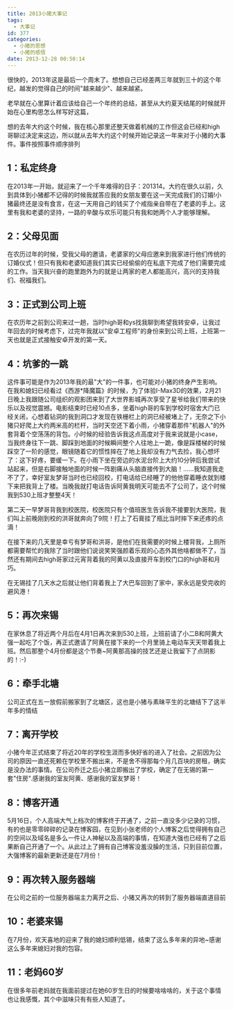 ```yaml
---
title: 2013小猪大事记
tags:
  - 大事记
id: 377
categories:
  - 小猪的思想
  - 小猪的感悟
date: 2013-12-28 00:50:14
---
```




很快的，2013年这是最后一个周末了。想想自己已经差两三年就到三十的这个年纪，越发的觉得自己的时间&quot;越来越少&quot;、越来越紧。

老早就在心里算计着应该给自己一个年终的总结，甚至从大约夏天结尾的时候就开始在心里构思怎么样写好这篇，

想的去年大约这个时候，我在核心那里还整天做着机械的工作但这会已经和high哥聊过决定来这边，所以就从去年大约这个时候开始记录这一年来对于小猪的大事件。事件按照事件顺序排列

##    1：私定终身

在2013年一开始，就迎来了一个千年难得的日子：201314。大约在很久以前，久到具体到小猪都不记得的时候我就答应我的女朋友要在这一天完成我们的订婚!小猪最终还是没有食言，在这一天用自己的钱买了个戒指亲自带在了老婆的手上。这里有我和老婆的坚持，一路的辛酸与欢乐可能只有我和她两个人才能够理解。

##     2：父母见面

在农历过年的时候，受我父母的邀请，老婆家的父母应邀来到我家进行他们传统的订婚仪式！但只有我和老婆知道我们其实已经偷偷的在私底下完成了他们需要完成的工作。当天我兴奋的跑里跑外为的就是让两家的老人都能高兴，高兴的支持我们、祝福我们。

##     3：正式到公司上班

在农历年之前到公司来过一趟，当时high哥和ys找我聊到希望我转安卓，让我过年回去的时候考虑下，过完年我就以&quot;安卓工程师&quot;的身份来到公司上班，上班第一天也就是正式接触安卓开发的第一天。

##     4：坑爹的一跳

这件事可能是作为2013年我的最&quot;大&quot;的一件事，也可能对小猪的终身产生影响。在我和媳妇已经看过《西游*降魔篇》的时候，为了体验I-Max3D的效果，2月21日晚上我跟随公司组织的观影团来到了大世界影城再次享受了星爷给我们带来的快乐以及视觉震撼。电影结束时已经10点多，坐着high哥的车到学校时宿舍大门已经关闭，心想着钻洞的我到洞口才发现在铁栅栏上的洞已经被堵上了，无奈之下小猪只好爬上大约两米高的栏杆，当时天空还下着小雨，小猪穿着那件&quot;机器人&quot;的外套背着个空荡荡的背包。小时候的经验告诉我这点高度对于我来说就是小case，当我终身往下一跳、脚踩到地面的时候瞬间整个人往地上一跪，像是踩楼梯的时候踩空了一阶的感觉，眼镜随着它的惯性摔在了地上我却没有力气去捡，我心想坏了：这下好疼，要缓一下。在小雨下坐在旁边的水泥台阶上大约10分钟后我尝试站起来，但是右脚接触地面的时候一阵剧痛从头脑直接传到大脑！&hellip;&hellip;我知道我走不了了，幸好室友梦哥当时也已经回校，打电话给已经睡了的他他穿着睡衣就到楼下来把我背上了楼。当晚我就打电话告诉阿黄我明天可能去不了公司了，这个时候我到530上班才整整4天！

第二天一早梦哥背我到校医院，校医院只有个值班医生告诉我不接要到大医院，我们叫上前晚刚到校的洪哥就奔向了9院！打上了石膏挂了瓶比当时摔下来还疼的点滴！

在接下来的几天里是幸亏有梦哥和洪哥，是他们在我需要的时候上楼背我，上厕所都需要帮忙的我除了当时跟他们说说笑笑强颜着乐观的心态外其他啥都做不了，当然还有期间去high哥家过元宵背着我的阿黄以及直接开车到校门口的high哥和月巧。

在无锡挂了几天水之后就让他们背着我上了大巴车回到了家中，家永远是受完收的避风港！

##     5：再次来锡

在家休息了将近两个月后在4月1日再次来到530上班，上班前请了小二B和阿黄大强一起吃了个饭，再正式邀请了阿黄在接下来的一个月里骑上电动车天天带着我上班。然后那整个4月份都是这个节奏~阿黄那高操的技艺还是让我留下了点阴影的！:-)

##     6：牵手北塘

公司正式在五一放假前搬家到了北塘区，这也是小猪与素昧平生的北塘结下了这半年多的情结

##     7：离开学校

小猪今年正式结束了将近20年的学校生涯而多快好省的进入了社会。之前因为公司的原因一直还死赖在学校里不搬出来，不是舍不得那每个月几百块的房租，确实是没办法的事情。在公司乔迁之后小猪立即搬出了学校，确定了在无锡的第一套&quot;住房&quot;.感谢我的室友阿黄、感谢我的室友梦哥！

##     8：博客开通

5月16日，个人高端大气上档次的博客终于开通了，之前一直没多少记录的习惯，有的也是零零碎碎的记录在博客园，在见到小张老师的个人博客之后觉得拥有自己的空间以及域名是多么一件让人神秘以及高端的事情，在知道大强也已经有了之后果断自己开通了一个。从此过上了拥有自己博客没羞没臊的生活，只到目前位置，大强博客的最新更新还是在7月份！

##     9：再次转入服务器端

在公司之前的一位服务器端主力离开之后、小猪又再次的转到了服务器端直道目前

##     10：老婆来锡

在7月份，欢天喜地的迎来了我的媳妇顺利低锡，结束了这么多年来的异地~感谢这么多年来媳妇对我的包容。

##     11：老妈60岁

在很多年前老妈就在我面前提过在她60岁生日的时候要啥啥啥的，关于这个事情也让我感慨，其个中滋味只有有些人知道了。

&nbsp;